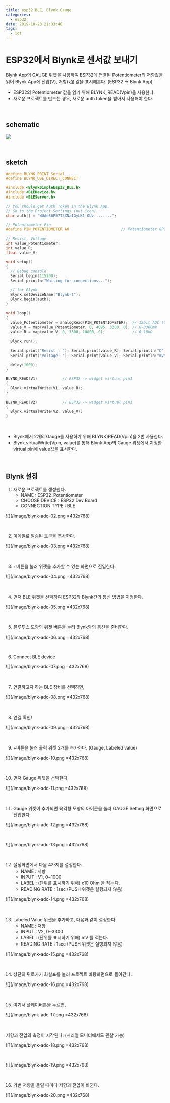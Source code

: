 ```yaml
---
title: esp32 BLE, Blynk Gauge
categories:
  - esp32
date: 2019-10-23 21:33:48
tags:
  - iot
---
```


# ESP32에서 Blynk로 센서값 보내기 

Blynk App의 GAUGE 위젯을 사용하여 ESP32에 연결된 Potentiometer의 저항값을 읽어 Blynk App에 전압(V), 저항(㏀) 값을 표시해본다. (ESP32 → Blynk App)

*   ESP32의 Potentiometer 값을 읽기 위해 BLYNK_READ(Vpin)을 사용한다.
*   새로운 프로젝트를 만드는 경우, 새로운 auth token을 받아서 사용해야 한다.

<br>

## schematic

![](/image/blynk-adc-01.png)

<br>

## sketch

```C
#define BLYNK_PRINT Serial
#define BLYNK_USE_DIRECT_CONNECT

#include <BlynkSimpleEsp32_BLE.h>
#include <BLEDevice.h>
#include <BLEServer.h>

// You should get Auth Token in the Blynk App.
// Go to the Project Settings (nut icon).
char auth[] = "WUAeS6P57T3XNaIGyLK1-OUv........";

// Potentiometer Pin
#define PIN_POTENTIOMETER A0                       // Potentiometer GPIO 36

// Resist, Voltage
int value_Potentiometer; 
int value_R;
float value_V;

void setup()
{
  // Debug console
  Serial.begin(115200);
  Serial.println("Waiting for connections...");

  // for Blynk 
  Blynk.setDeviceName("Blynk-t");
  Blynk.begin(auth);
}

void loop()
{
  value_Potentiometer = analogRead(PIN_POTENTIOMETER);  // 12bit ADC (0~4095)
  value_V = map(value_Potentiometer, 0, 4095, 3300, 0); // 0~3300mV
  value_R = map(value_V, 0, 3300, 10000, 0);            // 0~10kΩ
  
  Blynk.run();
  
  Serial.print("Resist : "); Serial.print(value_R); Serial.println("Ω");
  Serial.print("Voltage: "); Serial.print(value_V); Serial.println("mV");
  
  delay(1000);
}

BLYNK_READ(V1)           // ESP32 -> widget virtual pin1
{
  Blynk.virtualWrite(V1, value_R);
}

BLYNK_READ(V2)           // ESP32 -> widget virtual pin1
{
  Blynk.virtualWrite(V2, value_V);
}
```

<br>

*   Blynk에서 2개의 Gauge를 사용하기 위해 BLYNK)READ(Vpin)을 2번 사용한다.
*   Blynk.virtualWrite(Vpin, value)를 통해 Blynk App의 Gauge 위젯에서 지정한 virtual pin에 value값을 표시한다.

<br>

## Blynk 설정

1. 새로운 프로젝트를 생성한다.
   - NAME : ESP32_Potentiometer
   - CHOOSE DEVICE : ESP32 Dev Board
   - CONNECTION TYPE : BLE

![](/image/blynk-adc-02.png =432x768)

<br>

2. 이메일로 발송된 토큰을 복사한다.

![](/image/blynk-adc-03.png =432x768)

<br>

3. +버튼을 눌러 위젯을 추가할 수 있는 화면으로 진입한다.

![](/image/blynk-adc-04.png =432x768)

<br>

4. 먼저 BLE 위젯을 선택하여 ESP32와 Blynk간의 통신 방법을 지정한다.

![](/image/blynk-adc-05.png =432x768)

<br>

5. 블루투스 모양의 위젯 버튼을 눌러 Blynk와의 통신을 준비한다.

![](/image/blynk-adc-06.png =432x768)

<br>

6. Connect BLE device

![](/image/blynk-adc-07.png =432x768)

<br>

7. 연결하고자 하는 BLE 장비를 선택하면,

![](/image/blynk-adc-08.png =432x768)

<br>

8. 연결 확인!

![](/image/blynk-adc-09.png =432x768)

<br>

9. +버튼을 눌러 출력 위젯 2개를 추가한다. (Gauge, Labeled value)

![](/image/blynk-adc-10.png =432x768)

<br>

10. 먼저 Gauge 위젯을 선택한다.

![](/image/blynk-adc-11.png =432x768)

<br>

11. Gauge 위젯이 추가되면 육각형 모양의 아이콘을 눌러 GAUGE Setting 화면으로 진입한다.

![](/image/blynk-adc-12.png =432x768)

<br>

![](/image/blynk-adc-13.png =432x768)

<br>

12. 설정화면에서 다음 4가지를 설정한다.
    - NAME : 저항
    - INPUT : V1, 0~1000
    - LABEL : (단위를 표시하기 위해) x10 Ohm 을 적는다.
    - READING RATE : 1sec (PUSH 위젯은 실행되지 않음)

![](/image/blynk-adc-14.png =432x768)

<br>

13. Labeled Value 위젯을 추가하고, 다음과 같이 설정한다.
    - NAME : 저항
    - INPUT : V2, 0~3300
    - LABEL : (단위를 표시하기 위해) mV 를 적는다.
    - READING RATE : 1sec (PUSH 위젯은 실행되지 않음)

![](/image/blynk-adc-15.png =432x768)

<br>

14. 상단의 뒤로가기 화살표를 눌러 프로젝트 바탕화면으로 돌아간다.

![](/image/blynk-adc-16.png =432x768)

<br>

15. 여기서 플레이버튼을 누르면,

![](/image/blynk-adc-17.png =432x768)

<br>

저항과 전압의 측정이 시작된다. (시리얼 모니터에서도 관찰 가능)

![](/image/blynk-adc-18.png =432x768)

<br>

![](/image/blynk-adc-19.png =432x768)

<br>

16. 가변 저항을 돌릴 때마다 저항과 전압이 바뀐다.

![](/image/blynk-adc-20.png =432x768)

